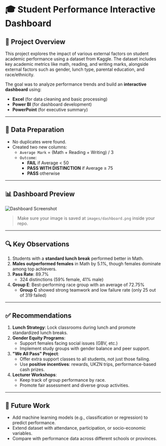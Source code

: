 # 🎓 Student Performance Interactive Dashboard

## 📌 Project Overview

This project explores the impact of various external factors on student academic performance using a dataset from Kaggle. The dataset includes key academic metrics like math, reading, and writing marks, alongside external factors such as gender, lunch type, parental education, and race/ethnicity.

The goal was to analyze performance trends and build an **interactive dashboard** using:

- **Excel** (for data cleaning and basic processing)
- **Power BI** (for dashboard development)
- **PowerPoint** (for executive summary)

---

## 🧼 Data Preparation

- No duplicates were found.
- Created two new columns:
  - `Average Mark` = (Math + Reading + Writing) / 3
  - `Outcome`: 
    - **FAIL** if Average < 50  
    - **PASS WITH DISTINCTION** if Average ≥ 75  
    - **PASS** otherwise

---

## 📊 Dashboard Preview

![Dashboard Screenshot](images/dashboard.png)

> Make sure your image is saved at `images/dashboard.png` inside your repo.

---

## 🔍 Key Observations

1. Students with a **standard lunch break** performed better in Math.
2. **Males outperformed females** in Math by 5.1%, though females dominate among top achievers.
3. **Pass Rate**: 89.7%  
   - 324 distinctions (59% female, 41% male)
4. **Group E**: Best-performing race group with an average of 72.75%
   - **Group C** showed strong teamwork and low failure rate (only 25 out of 319 failed)

---

## ✅ Recommendations

1. **Lunch Strategy**: Lock classrooms during lunch and promote standardized lunch breaks.
2. **Gender Equity Programs**:
   - Support females facing social issues (GBV, etc.)
   - Implement study groups with gender balance and peer support.
3. **"We All Pass" Project**:
   - Offer extra support classes to all students, not just those failing.
   - Use **positive incentives**: rewards, UKZN trips, performance-based cash prizes.
4. **Lecturer Workshops**:
   - Keep track of group performance by race.
   - Promote fair assessment and diverse group activities.

---

## 🚀 Future Work

- Add machine learning models (e.g., classification or regression) to predict performance.
- Extend dataset with attendance, participation, or socio-economic variables.
- Compare with performance data across different schools or provinces.


